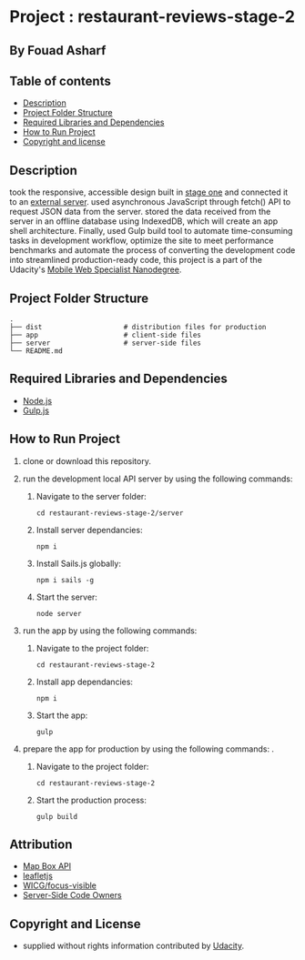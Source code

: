 # Project : restaurant-reviews-stage-2
## By  Fouad Asharf

## Table of contents
- [Description](#description)
- [Project Folder Structure](#project-folder-structure)
- [Required Libraries and Dependencies](#required-libraries-and-dependencies)
- [How to Run Project](#how-to-run-project)
- [Copyright and license](#copyright-and-license)

## Description
took the responsive, accessible design built in [stage one](https://github.com/fouad3/restaurant-reviews-stage-1) and connected it to an [external server](https://github.com/udacity/mws-restaurant-stage-2). used asynchronous JavaScript through fetch() API to request JSON data from the server. stored the data received from the server in an offline database using IndexedDB, which will create an app shell architecture. Finally, used Gulp build tool to automate time-consuming tasks in  development workflow, optimize the site to meet performance benchmarks and automate the process of converting the development code into streamlined production-ready code, this project is a part of the Udacity's [Mobile Web Specialist
Nanodegree](https://in.udacity.com/course/mobile-web-specialist-nanodegree--nd024).


## Project Folder Structure
    .
    ├── dist                    # distribution files for production
    ├── app                     # client-side files 
    ├── server                  # server-side files 
    └── README.md


## Required Libraries and Dependencies
  * [Node.js](https://nodejs.org/en/)
  * [Gulp.js](https://github.com/gulpjs/gulp/blob/master/docs/getting-started/1-quick-start.md)

## How to Run Project

1. clone or download this repository.

2. run the development local API server by using the following commands:
      1. Navigate to the server folder:
          ```
          cd restaurant-reviews-stage-2/server
          ```
      2. Install server dependancies:
          ```
          npm i
          ```
      3. Install Sails.js globally:
          ```
          npm i sails -g
          ```
      4. Start the server:
          ```
          node server
          ```
      
3. run the app by using the following commands:
      1. Navigate to the project folder:
          ```
          cd restaurant-reviews-stage-2
          ```
      2. Install app dependancies:
          ```
          npm i
          ```
      3. Start the app:
          ```
          gulp
          ```
      
 4. prepare the app for production by using the following commands:
 .
      1. Navigate to the project folder:
          ```
          cd restaurant-reviews-stage-2
          ```
      2. Start the production process:
          ```
          gulp build
          ```


## Attribution
* [Map Box API](https://www.mapbox.com/install/)
* [leafletjs](https://leafletjs.com/)
* [WICG/focus-visible](https://github.com/WICG/focus-visible)
* [Server-Side Code Owners](https://github.com/udacity/mws-restaurant-stage-2/blob/master/CODEOWNERS)

## Copyright and License
- supplied without rights information contributed by [Udacity](http://www.udacity.com).
